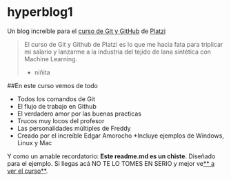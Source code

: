 # hyperblog1
Un blog increíble para el [curso de Git y GitHub](https://platzi.com/cursos/git-github/ "curso de Git y GitHub") de [Platzi](https://platzi.com/ "Platzi")
> El curso de Git y Github de Platzi es lo que me hacia fata para triplicar mi salario y lanzarme a la industria del tejido de lana sintética con Machine Learning.
> - niñita

##En este curso vemos de todo
* Todos los comandos de Git
* El flujo de trabajo en Github
* El verdadero amor por las buenas practicas
* Trucos muy locos del profesor
* Las personalidades múltiples de Freddy
* Creado por el increíble Edgar Amorocho
*Incluye ejemplos de Windows, Linux y Mac


Y como un amable recordatorio: **Este readme.md es un chiste**. Diseñado para el ejemplo. Si llegas acá NO TE LO TOMES EN SERIO y mejor ve[** a ver el curso**](https://platzi.com/cursos/git-github/ " a ver el curso").